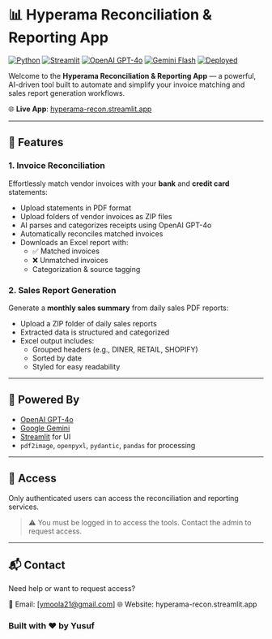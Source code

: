 # 📊 Hyperama Reconciliation & Reporting App

[![Python](https://img.shields.io/badge/Python-3.10.13-blue.svg)](https://www.python.org/downloads/release/python-31013/)
[![Streamlit](https://img.shields.io/badge/Made%20with-Streamlit-ff4b4b.svg)](https://streamlit.io/)
[![OpenAI GPT-4o](https://img.shields.io/badge/Powered%20by-GPT--4o-10a37f.svg)](https://openai.com/)
[![Gemini Flash](https://img.shields.io/badge/AI-Gemini%201.5%20Flash-4285F4.svg)](https://deepmind.google/technologies/gemini/)
[![Deployed](https://img.shields.io/badge/Live%20App-Streamlit%20Cloud-brightgreen.svg)](https://hyperama-recon.streamlit.app)

Welcome to the **Hyperama Reconciliation & Reporting App** — a powerful, AI-driven tool built to automate and simplify your invoice matching and sales report generation workflows.

🌐 **Live App**: [hyperama-recon.streamlit.app](https://hyperama-recon.streamlit.app)

---

## 🚀 Features

### 1. Invoice Reconciliation

Effortlessly match vendor invoices with your **bank** and **credit card** statements:
- Upload statements in PDF format
- Upload folders of vendor invoices as ZIP files
- AI parses and categorizes receipts using OpenAI GPT-4o
- Automatically reconciles matched invoices
- Downloads an Excel report with:
  - ✅ Matched invoices
  - ❌ Unmatched invoices
  - Categorization & source tagging

### 2. Sales Report Generation

Generate a **monthly sales summary** from daily sales PDF reports:
- Upload a ZIP folder of daily sales reports
- Extracted data is structured and categorized
- Excel output includes:
  - Grouped headers (e.g., DINER, RETAIL, SHOPIFY)
  - Sorted by date
  - Styled for easy readability

---

## 🧠 Powered By

- [OpenAI GPT-4o](https://openai.com)
- [Google Gemini](https://deepmind.google/technologies/gemini/)
- [Streamlit](https://streamlit.io) for UI
- `pdf2image`, `openpyxl`, `pydantic`, `pandas` for processing

---

## 🔐 Access

Only authenticated users can access the reconciliation and reporting services.

> ⚠️ You must be logged in to access the tools. Contact the admin to request access.

---

## 📬 Contact

Need help or want to request access?

📧 Email: [ymoola21@gmail.com]
🌐 Website: hyperama-recon.streamlit.app


### Built with ❤️ by Yusuf